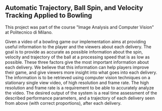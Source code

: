 ## Automatic Trajectory, Ball Spin, and Velocity Tracking Applied to Bowling

This project was part of the course "Image Analysis and Computer Vision" at Politecnico di Milano. 


Given a video of a bowling game our implementation aims at providing useful information to
the player and the viewers about each delivery. The goal is to provide as accurate as possible
information about the spin, velocity and trajectory of the ball at a processing speed that is as low as
possible. These three factors give the most important information about each delivery. We believe
that this information can help players improve their game, and give viewers more insight into what
goes into each delivery.
The information is to be retrieved using computer vision techniques on a stationary single view
video, of high resolution and frame rate. The high resolution and frame rate is a requirement to be
able to accurately analyze the video. The desired output of the system is a real time assessment
of the described performance parameters, and a trajectory of each delivery seen from above (with
correct proportions), after each delivery.
